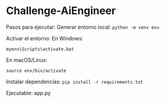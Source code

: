 # Challenge-AiEngineer
Pasos para ejecutar:
Generar entorno local: ```python -m venv env```

Activar el entorno:
En Windows:

```myenv\Scripts\activate.bat```

En macOS/Linux:

```source env/bin/activate```

Instalar dependencias:
```pip install -r requirements.txt```

Ejecutable: app.py
